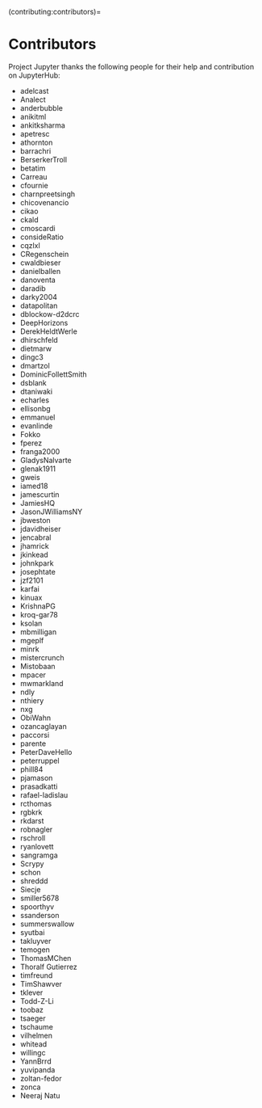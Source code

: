 (contributing:contributors)=

# Contributors

Project Jupyter thanks the following people for their help and
contribution on JupyterHub:

- adelcast
- Analect
- anderbubble
- anikitml
- ankitksharma
- apetresc
- athornton
- barrachri
- BerserkerTroll
- betatim
- Carreau
- cfournie
- charnpreetsingh
- chicovenancio
- cikao
- ckald
- cmoscardi
- consideRatio
- cqzlxl
- CRegenschein
- cwaldbieser
- danielballen
- danoventa
- daradib
- darky2004
- datapolitan
- dblockow-d2dcrc
- DeepHorizons
- DerekHeldtWerle
- dhirschfeld
- dietmarw
- dingc3
- dmartzol
- DominicFollettSmith
- dsblank
- dtaniwaki
- echarles
- ellisonbg
- emmanuel
- evanlinde
- Fokko
- fperez
- franga2000
- GladysNalvarte
- glenak1911
- gweis
- iamed18
- jamescurtin
- JamiesHQ
- JasonJWilliamsNY
- jbweston
- jdavidheiser
- jencabral
- jhamrick
- jkinkead
- johnkpark
- josephtate
- jzf2101
- karfai
- kinuax
- KrishnaPG
- kroq-gar78
- ksolan
- mbmilligan
- mgeplf
- minrk
- mistercrunch
- Mistobaan
- mpacer
- mwmarkland
- ndly
- nthiery
- nxg
- ObiWahn
- ozancaglayan
- paccorsi
- parente
- PeterDaveHello
- peterruppel
- phill84
- pjamason
- prasadkatti
- rafael-ladislau
- rcthomas
- rgbkrk
- rkdarst
- robnagler
- rschroll
- ryanlovett
- sangramga
- Scrypy
- schon
- shreddd
- Siecje
- smiller5678
- spoorthyv
- ssanderson
- summerswallow
- syutbai
- takluyver
- temogen
- ThomasMChen
- Thoralf Gutierrez
- timfreund
- TimShawver
- tklever
- Todd-Z-Li
- toobaz
- tsaeger
- tschaume
- vilhelmen
- whitead
- willingc
- YannBrrd
- yuvipanda
- zoltan-fedor
- zonca
- Neeraj Natu
